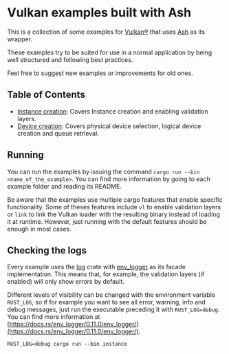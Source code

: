# Vulkan examples built with Ash

This is a collection of some examples for [Vulkan®](https://www.khronos.org/vulkan/) that
uses [Ash](https://github.com/ash-rs/ash) as its wrapper.

These examples try to be suited for use in a normal application by being well structured and
following best practices.

Feel free to suggest new examples or improvements for old ones.

## Table of Contents

- [Instance creation](https://github.com/ZakStar17/ash-by-example/tree/main/src/bin/instance):
  Covers Instance creation and enabling validation layers.
- [Device creation](https://github.com/ZakStar17/ash-by-example/tree/main/src/bin/device):
  Covers physical device selection, logical device creation and queue retrieval.

## Running

You can run the examples by issuing the command `cargo run --bin <name_of_the_example>`.
You can find more information by going to each example folder and reading its README.

Be aware that the examples use multiple cargo features that enable specific functionality. Some
of theses features include `vl` to enable validation layers or `link` to link the Vulkan loader
with the resulting binary instead of loading it at runtime. However, just running with the
default features should be enough in most cases.

## Checking the logs

Every example uses the [log](https://github.com/rust-lang/log) crate with
[env_logger](https://docs.rs/env_logger/latest/env_logger/) as its facade implementation. This
means that, for example, the validation layers (if enabled) will only show errors by default.

Different levels of visibility can be changed with the environment variable `RUST_LOG`, so if
for example you want to see all error, warning, info and debug messages, just run the executable preceding
it with `RUST_LOG=debug`. You can find more information at [https://docs.rs/env_logger/0.11.0/env_logger/](https://docs.rs/env_logger/0.11.0/env_logger/).

`RUST_LOG=debug cargo run --bin instance`
